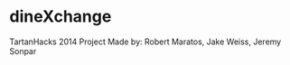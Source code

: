 dineXchange
===========

TartanHacks 2014 Project
Made by: Robert Maratos, Jake Weiss, Jeremy Sonpar
